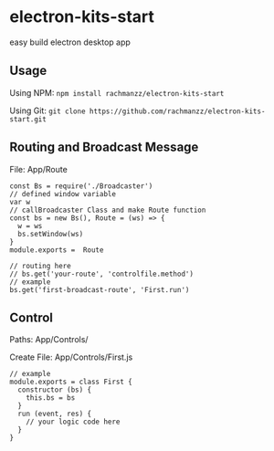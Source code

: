 # electron-kits-start
easy build electron desktop app

## Usage
Using NPM:
`npm install rachmanzz/electron-kits-start`

Using Git:
`git clone https://github.com/rachmanzz/electron-kits-start.git`

## Routing and Broadcast Message
File: App/Route


    const Bs = require('./Broadcaster')
    // defined window variable
    var w
    // callBroadcaster Class and make Route function
    const bs = new Bs(), Route = (ws) => {
      w = ws
      bs.setWindow(ws)
    }
    module.exports =  Route

    // routing here
    // bs.get('your-route', 'controlfile.method')
    // example
    bs.get('first-broadcast-route', 'First.run')


## Control
Paths: App/Controls/

Create File: App/Controls/First.js


    // example
    module.exports = class First {
      constructor (bs) {
        this.bs = bs
      }
      run (event, res) {
        // your logic code here
      }
    }
